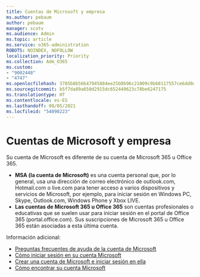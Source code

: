 ```yaml
---
title: Cuentas de Microsoft y empresa
ms.author: pebaum
author: pebaum
manager: scotv
ms.audience: Admin
ms.topic: article
ms.service: o365-administration
ROBOTS: NOINDEX, NOFOLLOW
localization_priority: Priority
ms.collection: Adm_O365
ms.custom:
- "9002448"
- "4747"
ms.openlocfilehash: 3785b8b56647945884ee25b0b96c21009c9b68117557ce6dd0d049b9d2eeb9eb
ms.sourcegitcommit: b5f7da89a650d2915dc652449623c78be6247175
ms.translationtype: HT
ms.contentlocale: es-ES
ms.lasthandoff: 08/05/2021
ms.locfileid: "54098223"
---
```

# <a name="microsoft-and-business-accounts"></a>Cuentas de Microsoft y empresa

Su cuenta de Microsoft es diferente de su cuenta de Microsoft 365 u Office 365.

- **MSA (la cuenta de Microsoft)** es una cuenta personal que, por lo general, usa una dirección de correo electrónico de outlook.com, Hotmail.com o live.com para tener acceso a varios dispositivos y servicios de Microsoft, por ejemplo, para iniciar sesión en Windows PC, Skype, Outlook.com, Windows Phone y Xbox LIVE.
- **Las cuentas de Microsoft 365 u Office 365** son cuentas profesionales o educativas que se suelen usar para iniciar sesión en el portal de Office 365 (portal.office.com). Sus suscripciones de Microsoft 365 u Office 365 están asociadas a esta última cuenta.

Información adicional:

- [Preguntas frecuentes de ayuda de la cuenta de Microsoft](https://support.microsoft.com/hub/4294457/microsoft-account-help) 
- [Cómo iniciar sesión en su cuenta Microsoft](https://support.microsoft.com/help/4028195/microsoft-account-how-to-sign-in)
- [Crear una cuenta de Microsoft e iniciar sesión en ella](https://account.microsoft.com/account)
- [Cómo encontrar su cuenta Microsoft](https://support.microsoft.com/help/13811/microsoft-account-how-to-find)
